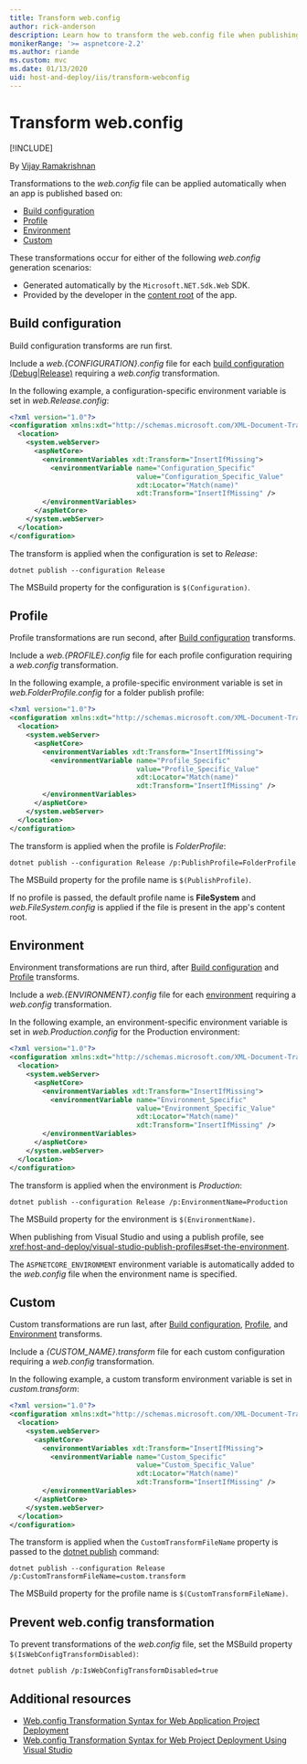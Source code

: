 ```yaml
---
title: Transform web.config
author: rick-anderson
description: Learn how to transform the web.config file when publishing an ASP.NET Core app.
monikerRange: '>= aspnetcore-2.2'
ms.author: riande
ms.custom: mvc
ms.date: 01/13/2020
uid: host-and-deploy/iis/transform-webconfig
---
```

# Transform web.config

[!INCLUDE[](~/includes/not-latest-version.md)]

By [Vijay Ramakrishnan](https://github.com/vijayrkn)

Transformations to the *web.config* file can be applied automatically when an app is published based on:

* [Build configuration](#build-configuration)
* [Profile](#profile)
* [Environment](#environment)
* [Custom](#custom)

These transformations occur for either of the following *web.config* generation scenarios:

* Generated automatically by the `Microsoft.NET.Sdk.Web` SDK.
* Provided by the developer in the [content root](xref:fundamentals/index#content-root) of the app.

## Build configuration

Build configuration transforms are run first.

Include a *web.{CONFIGURATION}.config* file for each [build configuration (Debug|Release)](/dotnet/core/tools/dotnet-publish#options) requiring a *web.config* transformation.

In the following example, a configuration-specific environment variable is set in *web.Release.config*:

```xml
<?xml version="1.0"?>
<configuration xmlns:xdt="http://schemas.microsoft.com/XML-Document-Transform">
  <location>
    <system.webServer>
      <aspNetCore>
        <environmentVariables xdt:Transform="InsertIfMissing">
          <environmentVariable name="Configuration_Specific" 
                               value="Configuration_Specific_Value" 
                               xdt:Locator="Match(name)" 
                               xdt:Transform="InsertIfMissing" />
        </environmentVariables>
      </aspNetCore>
    </system.webServer>
  </location>
</configuration>
```

The transform is applied when the configuration is set to *Release*:

```dotnetcli
dotnet publish --configuration Release
```

The MSBuild property for the configuration is `$(Configuration)`.

## Profile

Profile transformations are run second, after [Build configuration](#build-configuration) transforms.

Include a *web.{PROFILE}.config* file for each profile configuration requiring a *web.config* transformation.

In the following example, a profile-specific environment variable is set in *web.FolderProfile.config* for a folder publish profile:

```xml
<?xml version="1.0"?>
<configuration xmlns:xdt="http://schemas.microsoft.com/XML-Document-Transform">
  <location>
    <system.webServer>
      <aspNetCore>
        <environmentVariables xdt:Transform="InsertIfMissing">
          <environmentVariable name="Profile_Specific" 
                               value="Profile_Specific_Value" 
                               xdt:Locator="Match(name)" 
                               xdt:Transform="InsertIfMissing" />
        </environmentVariables>
      </aspNetCore>
    </system.webServer>
  </location>
</configuration>
```

The transform is applied when the profile is *FolderProfile*:

```dotnetcli
dotnet publish --configuration Release /p:PublishProfile=FolderProfile
```

The MSBuild property for the profile name is `$(PublishProfile)`.

If no profile is passed, the default profile name is **FileSystem** and *web.FileSystem.config* is applied if the file is present in the app's content root.

## Environment

Environment transformations are run third, after [Build configuration](#build-configuration) and [Profile](#profile) transforms.

Include a *web.{ENVIRONMENT}.config* file for each [environment](xref:fundamentals/environments) requiring a *web.config* transformation.

In the following example, an environment-specific environment variable is set in *web.Production.config* for the Production environment:

```xml
<?xml version="1.0"?>
<configuration xmlns:xdt="http://schemas.microsoft.com/XML-Document-Transform">
  <location>
    <system.webServer>
      <aspNetCore>
        <environmentVariables xdt:Transform="InsertIfMissing">
          <environmentVariable name="Environment_Specific" 
                               value="Environment_Specific_Value" 
                               xdt:Locator="Match(name)" 
                               xdt:Transform="InsertIfMissing" />
        </environmentVariables>
      </aspNetCore>
    </system.webServer>
  </location>
</configuration>
```

The transform is applied when the environment is *Production*:

```dotnetcli
dotnet publish --configuration Release /p:EnvironmentName=Production
```

The MSBuild property for the environment is `$(EnvironmentName)`.

When publishing from Visual Studio and using a publish profile, see <xref:host-and-deploy/visual-studio-publish-profiles#set-the-environment>.

The `ASPNETCORE_ENVIRONMENT` environment variable is automatically added to the *web.config* file when the environment name is specified.

## Custom

Custom transformations are run last, after [Build configuration](#build-configuration), [Profile](#profile), and [Environment](#environment) transforms.

Include a *{CUSTOM_NAME}.transform* file for each custom configuration requiring a *web.config* transformation.

In the following example, a custom transform environment variable is set in *custom.transform*:

```xml
<?xml version="1.0"?>
<configuration xmlns:xdt="http://schemas.microsoft.com/XML-Document-Transform">
  <location>
    <system.webServer>
      <aspNetCore>
        <environmentVariables xdt:Transform="InsertIfMissing">
          <environmentVariable name="Custom_Specific" 
                               value="Custom_Specific_Value" 
                               xdt:Locator="Match(name)" 
                               xdt:Transform="InsertIfMissing" />
        </environmentVariables>
      </aspNetCore>
    </system.webServer>
  </location>
</configuration>
```

The transform is applied when the `CustomTransformFileName` property is passed to the [dotnet publish](/dotnet/core/tools/dotnet-publish) command:

```dotnetcli
dotnet publish --configuration Release /p:CustomTransformFileName=custom.transform
```

The MSBuild property for the profile name is `$(CustomTransformFileName)`.

## Prevent web.config transformation

To prevent transformations of the *web.config* file, set the MSBuild property `$(IsWebConfigTransformDisabled)`:

```dotnetcli
dotnet publish /p:IsWebConfigTransformDisabled=true
```

## Additional resources

* [Web.config Transformation Syntax for Web Application Project Deployment](/previous-versions/dd465326(v=vs.100))
* [Web.config Transformation Syntax for Web Project Deployment Using Visual Studio](/previous-versions/aspnet/dd465326(v=vs.110))
